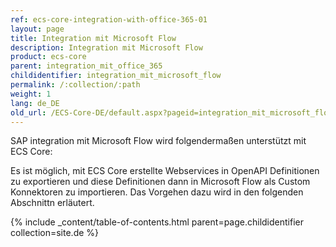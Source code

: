 ```yaml
---
ref: ecs-core-integration-with-office-365-01
layout: page
title: Integration mit Microsoft Flow
description: Integration mit Microsoft Flow
product: ecs-core
parent: integration_mit_office_365
childidentifier: integration_mit_microsoft_flow
permalink: /:collection/:path
weight: 1
lang: de_DE
old_url: /ECS-Core-DE/default.aspx?pageid=integration_mit_microsoft_flow
---
```


SAP integration mit Microsoft Flow wird folgendermaßen unterstützt mit ECS Core:  

Es ist möglich, mit ECS Core erstellte Webservices in OpenAPI Definitionen zu exportieren und diese Definitionen dann in Microsoft Flow als Custom Konnektoren zu importieren. Das Vorgehen dazu wird in den folgenden Abschnittn erläutert. 

{% include _content/table-of-contents.html parent=page.childidentifier collection=site.de %}